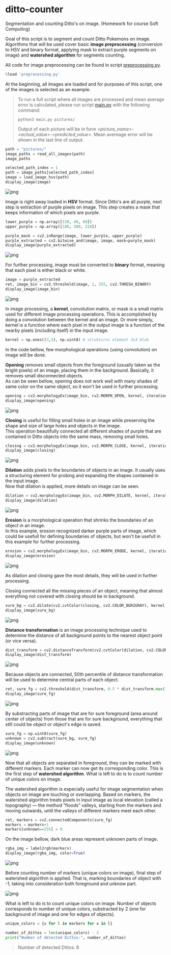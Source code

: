 # ditto-counter
Segmentation and counting Ditto's on image. (Homework for course Soft Computing) 

Goal of this script is to segment and count Ditto Pokemons on image. Algorithms that will be used cover basic **image preprocessing** (conversion to HSV and binary format, applying mask to extract purple segments on image) and **watershed algorithm** for segments counting.

All code for image preprocessing can be found in script [preprocessing.py](https://github.com/coma007/ditto-counter/blob/main/preprocessing.py).


```python
%load 'preprocessing.py'
```

At the beginning, all images are loaded and for purposes of this script, one of the images is selected as an example.

> To run a full script where all images are processed and mean average error is calculated, please run script [main.py](https://github.com/coma007/ditto-counter/blob/main/main.py) with the following command:  
> ```shell
> python3 main.py pictures/
> ```
> Output of each picture will be in form _<picture_name>-<actual_value>-<predicted_value>_. Mean avereage error will be shown in the last line of output.



```python
path = "pictures/"
image_paths = read_all_images(path)
image_paths
```


```python
selected_path_index = 1
path = image_paths[selected_path_index]
image = load_image_hsv(path)
display_image(image)
```


    
![png](README_files/README_7_0.png)
    


Image is right away loaded in **HSV** format. Since Ditto's are all purple, next step is extraction of purple pixels on image. This step creates a mask that keeps information of which pixels are purple.


```python
lower_purple = np.array([130, 40, 60]) 
upper_purple = np.array([180, 200, 220])
```


```python
purple_mask = cv2.inRange(image, lower_purple, upper_purple)
purple_extracted = cv2.bitwise_and(image, image, mask=purple_mask)
display_image(purple_extracted)
```


    
![png](README_files/README_10_0.png)
    


For further processing, image must be converted to **binary** format, meaning that each pixel is either black or white.


```python
image = purple_extracted
ret, image_bin = cv2.threshold(image, 1, 255, cv2.THRESH_BINARY)
display_image(image_bin)
```


    
![png](README_files/README_12_0.png)
    


In image processing, a **kernel**, convolution matrix, or mask is a small matrix used for different image processing operations. This is accomplished by doing a convolution between the kernel and an image. Or more simply, kernel is a function where each pixel in the output image is a function of the nearby pixels (including itself) in the input image.


```python
kernel = np.ones((3,3), np.uint8) # strukturni element 3x3 blok
```

In the code bellow, few morphological operations (using convolution) on image will be done.  

**Opening** removes small objects from the foreground (usually taken as the bright pixels) of an image, placing them in the background. Basically, it removes small disconnected objects.  
As can be seen bellow, opening does not work well with many shades of same color on the same object, so it won't be used in further processing.


```python
opening = cv2.morphologyEx(image_bin, cv2.MORPH_OPEN, kernel, iterations = 3) 
display_image(opening)
```


    
![png](README_files/README_17_0.png)
    


**Closing** is useful for filling small holes in an image while preserving the shape and size of large holes and objects in the image.  
This operation beautifully connected all different shades of purple that are contained in Ditto objects into the same mass, removing small holes.


```python
closing = cv2.morphologyEx(image_bin, cv2.MORPH_CLOSE, kernel, iterations = 3)
display_image(closing)
```


    
![png](README_files/README_19_0.png)
    


**Dilation** adds pixels to the boundaries of objects in an image. It usually uses a structuring element for probing and expanding the shapes contained in the input image.  
Now that dilation is applied, more details on image can be seen.


```python
dilation = cv2.morphologyEx(image_bin, cv2.MORPH_DILATE, kernel, iterations = 6) 
display_image(dilation)
```


    
![png](README_files/README_21_0.png)
    


**Erosion** is a morphological operation that shrinks the boundaries of an object in an image.  
In this example, erosion recognized darker purple parts of image, which could be usefull for defining boundaries of objects, but won't be usefull in this example for further processing. 


```python
erosion = cv2.morphologyEx(image_bin, cv2.MORPH_ERODE, kernel, iterations = 1) 
display_image(erosion)
```


    
![png](README_files/README_23_0.png)
    


As dilation and closing gave the most details, they will be used in further processing.

Closing connected all the missing pieces of an object, meaning that almost everything not covered with closing should be in background.


```python
sure_bg = cv2.dilate(cv2.cvtColor(closing, cv2.COLOR_BGR2GRAY), kernel, iterations=3)
display_image(sure_bg)
```


    
![png](README_files/README_26_0.png)
    


**Distance transformation** is an image processing technique used to determine the distance of all background points to the nearest object point (or vice versa).


```python
dist_transform = cv2.distanceTransform(cv2.cvtColor(dilation, cv2.COLOR_RGB2GRAY), cv2.DIST_L2, maskSize=5) 
display_image(dist_transform)
```


    
![png](README_files/README_28_0.png)
    


Because objects are connected, 50th percentile of distance transformation will be used to determine central parts of each object. 


```python
ret, sure_fg = cv2.threshold(dist_transform, 0.5 * dist_transform.max(), 255, 0) 
display_image(sure_fg)
```


    
![png](README_files/README_30_0.png)
    


By substracting parts of image that are for sure foreground (area around center of objects) from those that are for sure background, everything that still could be object or object's edge is saved.


```python
sure_fg = np.uint8(sure_fg)
unknown = cv2.subtract(sure_bg, sure_fg)
display_image(unknown)
```


    
![png](README_files/README_32_0.png)
    


Now that all objects are separated in foreground, they can be marked with different markers. Each marker can now get its corresponding color. This is the first step of **watershed algorithm**. What is left to do is to count number of unique colors on image.   

The watershed algorithm is especially useful for image segmentation when objects on image are touching or overlapping. Based on markers, the watershed algorithm treats pixels in input image as local elevation (called a topography) — the method “floods” valleys, starting from the markers and moving outwards, until the valleys of different markers meet each other. 


```python
ret, markers = cv2.connectedComponents(sure_fg)
markers = markers+1
markers[unknown==255] = 0
```

On the image bellow, dark blue areas represent unknown parts of image.


```python
rgba_img = label2rgb(markers)
display_image(rgba_img, color=True)
```


    
![png](README_files/README_36_0.png)
    


Before counting number of markers (unique colors on image), final step of watershed algorithm is applied. That is, marking boundaries of object with -1, taking into consideration both foreground and unknow part.

    
![png](README_files/README_38_0.png)
    


What is left to do is to count unique colors on image. Number of objects corresponds to number of unique colors, substracted by 2 (one for background of image and one for edges of objects).


```python
unique_colors = {x for l in markers for x in l}
```


```python
number_of_dittos = len(unique_colors) - 2
print("Number of detected Dittos:", number_of_dittos)
```

> Number of detected Dittos: 8

